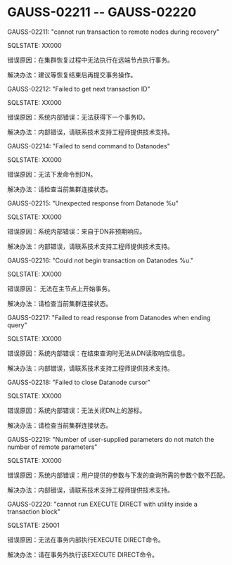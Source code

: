 # GAUSS-02211 -- GAUSS-02220

GAUSS-02211: "cannot run transaction to remote nodes during recovery"

SQLSTATE: XX000

错误原因：在集群恢复过程中无法执行在远端节点执行事务。

解决办法：建议等恢复结束后再提交事务操作。

GAUSS-02212: "Failed to get next transaction ID"

SQLSTATE: XX000

错误原因：系统内部错误：无法获得下一个事务ID。

解决办法：内部错误，请联系技术支持工程师提供技术支持。

GAUSS-02214: "Failed to send command to Datanodes"

SQLSTATE: XX000

错误原因：无法下发命令到DN。

解决办法：请检查当前集群连接状态。

GAUSS-02215: "Unexpected response from Datanode %u"

SQLSTATE: XX000

错误原因：系统内部错误：来自于DN非预期响应。

解决办法：内部错误，请联系技术支持工程师提供技术支持。

GAUSS-02216: "Could not begin transaction on Datanodes %u."

SQLSTATE: XX000

错误原因： 无法在主节点上开始事务。

解决办法：请检查当前集群连接状态。

GAUSS-02217: "Failed to read response from Datanodes when ending query"

SQLSTATE: XX000

错误原因：系统内部错误：在结束查询时无法从DN读取响应信息。

解决办法：内部错误，请联系技术支持工程师提供技术支持。

GAUSS-02218: "Failed to close Datanode cursor"

SQLSTATE: XX000

错误原因：系统内部错误：无法关闭DN上的游标。

解决办法：请检查当前集群连接状态。

GAUSS-02219: "Number of user-supplied parameters do not match the number of remote parameters"

SQLSTATE: XX000

错误原因：系统内部错误：用户提供的参数与下发的查询所需的参数个数不匹配。

解决办法：内部错误，请联系技术支持工程师提供技术支持。

GAUSS-02220: "cannot run EXECUTE DIRECT with utility inside a transaction block"

SQLSTATE: 25001

错误原因：无法在事务内部执行EXECUTE DIRECT命令。

解决办法：请在事务外执行该EXECUTE DIRECT命令。

